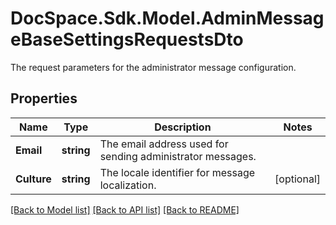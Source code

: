 # DocSpace.Sdk.Model.AdminMessageBaseSettingsRequestsDto
The request parameters for the administrator message configuration.

## Properties

Name | Type | Description | Notes
------------ | ------------- | ------------- | -------------
**Email** | **string** | The email address used for sending administrator messages. | 
**Culture** | **string** | The locale identifier for message localization. | [optional] 

[[Back to Model list]](../README.md#documentation-for-models) [[Back to API list]](../README.md#documentation-for-api-endpoints) [[Back to README]](../README.md)

